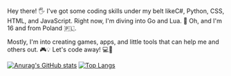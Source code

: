 

Hey there! 🖐️ I've got some coding skills under my belt likeC#, Python, CSS, HTML, and JavaScript. Right now, I'm diving into Go and Lua. 🚀 Oh, and I'm 16 and from Poland 🇵🇱.

Mostly, I'm into creating games, apps, and little tools that can help me and others out. 🎮💡 Let's code away! 💻🚁




[![Anurag's GitHub stats](https://github-readme-stats.vercel.app/api?username=papaj2139)](https://github.com/anuraghazra/github-readme-stats)
[![Top Langs](https://github-readme-stats.vercel.app/api/top-langs/?username=papaj2139)](https://github.com/anuraghazra/github-readme-stats)

